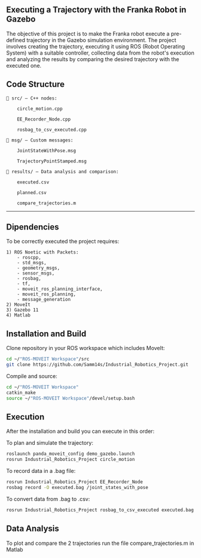 ## Executing a Trajectory with the Franka Robot in Gazebo

The objective of this project is to make the Franka robot execute a pre-defined trajectory in the Gazebo simulation environment. The project involves creating the trajectory, executing it using ROS (Robot Operating System) with a suitable controller, collecting data from the robot's execution and analyzing the results by comparing the desired trajectory with the executed one.


## Code Structure

    📁 src/ — C++ nodes:

        circle_motion.cpp

        EE_Recorder_Node.cpp

        rosbag_to_csv_executed.cpp

    📁 msg/ — Custom messages:

        JointStateWithPose.msg

        TrajectoryPointStamped.msg

    📁 results/ — Data analysis and comparison:

        executed.csv

        planned.csv

        compare_trajectories.m 
---
## Dipendencies

To be correctly executed the project requires:

    1) ROS Noetic with Packets: 
        - roscpp, 
        - std_msgs, 
        - geometry_msgs, 
        - sensor_msgs, 
        - rosbag, 
        - tf, 
        - moveit_ros_planning_interface, 
        - moveit_ros_planning, 
        - message_generation
    2) MoveIt
    3) Gazebo 11
    4) Matlab 


## Installation and Build

Clone repository in your ROS workspace which includes MoveIt:
```bash
cd ~/"ROS-MOVEIT Workspace"/src
git clone https://github.com/Samm14s/Industrial_Robotics_Project.git
```
Compile and source:
```bash
cd ~/"ROS-MOVEIT Workspace"
catkin_make
source ~/"ROS-MOVEIT Workspace"/devel/setup.bash
```
## Execution

After the installation and build you can execute in this order:

To plan and simulate the trajectory:
```bash
roslaunch panda_moveit_config demo_gazebo.launch
rosrun Industrial_Robotics_Project circle_motion
```
To record data in a .bag file:
```bash
rosrun Industrial_Robotics_Project EE_Recorder_Node
rosbag record -O executed.bag /joint_states_with_pose
```
To convert data from .bag to .csv:
```bash
rosrun Industrial_Robotics_Project rosbag_to_csv_executed executed.bag
```
## Data Analysis
To plot and compare the 2 trajectories run the file compare_trajectories.m in Matlab
